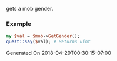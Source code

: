 gets a mob gender.
### Example

```perl
my $val = $mob->GetGender();
quest::say($val); # Returns uint
```


Generated On 2018-04-29T00:30:15-07:00